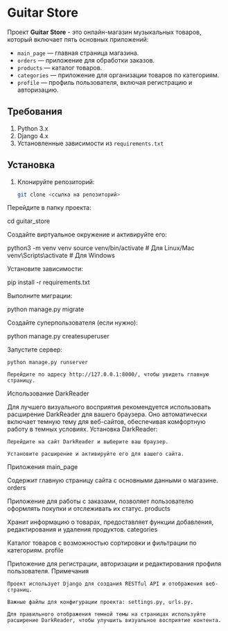 # Guitar Store

Проект **Guitar Store** - это онлайн-магазин музыкальных товаров, который включает пять основных приложений:

- `main_page` — главная страница магазина.
- `orders` — приложение для обработки заказов.
- `products` — каталог товаров.
- `categories` — приложение для организации товаров по категориям.
- `profile` — профиль пользователя, включая регистрацию и авторизацию.

## Требования

1. Python 3.x
2. Django 4.x
3. Установленные зависимости из `requirements.txt`

## Установка

1. Клонируйте репозиторий:
   ```bash
   git clone <ссылка на репозиторий>

Перейдите в папку проекта:

cd guitar_store

Создайте виртуальное окружение и активируйте его:

python3 -m venv venv
source venv/bin/activate  # Для Linux/Mac
venv\Scripts\activate  # Для Windows

Установите зависимости:

pip install -r requirements.txt

Выполните миграции:

python manage.py migrate

Создайте суперпользователя (если нужно):

python manage.py createsuperuser

Запустите сервер:

    python manage.py runserver

    Перейдите по адресу http://127.0.0.1:8000/, чтобы увидеть главную страницу.

Использование DarkReader

Для лучшего визуального восприятия рекомендуется использовать расширение DarkReader для вашего браузера. Оно автоматически включает темную тему для веб-сайтов, обеспечивая комфортную работу в темных условиях.
Установка DarkReader:

    Перейдите на сайт DarkReader и выберите ваш браузер.

    Установите расширение и активируйте его для вашего сайта.

Приложения
main_page

Содержит главную страницу сайта с основными данными о магазине.
orders

Приложение для работы с заказами, позволяет пользователю оформлять покупки и отслеживать их статус.
products

Хранит информацию о товарах, предоставляет функции добавления, редактирования и удаления продуктов.
categories

Каталог товаров с возможностью сортировки и фильтрации по категориям.
profile

Приложение для регистрации, авторизации и редактирования профиля пользователя.
Примечания

    Проект использует Django для создания RESTful API и отображения веб-страниц.

    Важные файлы для конфигурации проекта: settings.py, urls.py.

    Для правильного отображения темной темы на страницах используйте расширение DarkReader, чтобы улучшить визуальное восприятие контента.
